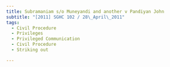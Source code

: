 ```yaml
---
title: Subramaniam s/o Muneyandi and another v Pandiyan John 
subtitle: "[2011] SGHC 102 / 28\_April\_2011"
tags:
  - Civil Procedure
  - Privileges
  - Privileged Communication
  - Civil Procedure
  - Striking out

---
```


